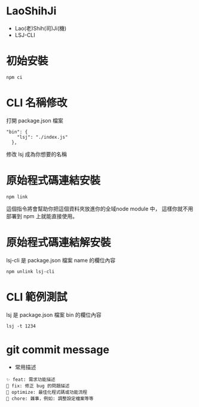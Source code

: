 # LaoShihJi
- Lao(老)Shih(司)Ji(機)
- LSJ-CLI

# 初始安裝
```bash=
npm ci
```

# CLI 名稱修改
打開 package.json 檔案
```
"bin": {
    "lsj": "./index.js"
  },
```
修改 lsj 成為你想要的名稱

# 原始程式碼連結安裝
```
npm link
```
這個指令將會幫助你把這個資料夾放進你的全域node module 中，
這樣你就不用部署到 npm 上就能直接使用。

# 原始程式碼連結解安裝
lsj-cli 是 package.json 檔案 name 的欄位內容
```
npm unlink lsj-cli
```

# CLI 範例測試
lsj 是 package.json 檔案 bin 的欄位內容
```
lsj -t 1234
```

# git commit message
- 常用描述
```
✨ feat: 需求功能描述
🐛 fix: 修正 bug 的問題描述
💄 optimize: 最佳化程式碼或功能流程
🔧 chore: 雜事，例如: 調整設定檔案等等 
```
